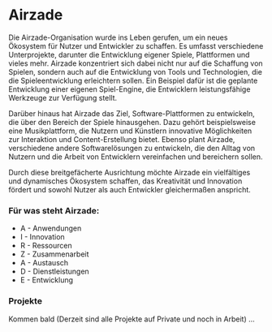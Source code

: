 # Airzade

Die Airzade-Organisation wurde ins Leben gerufen, um ein neues Ökosystem für Nutzer und Entwickler zu schaffen. Es umfasst verschiedene Unterprojekte, darunter die Entwicklung eigener Spiele, Plattformen und vieles mehr. Airzade konzentriert sich dabei nicht nur auf die Schaffung von Spielen, sondern auch auf die Entwicklung von Tools und Technologien, die die Spieleentwicklung erleichtern sollen. Ein Beispiel dafür ist die geplante Entwicklung einer eigenen Spiel-Engine, die Entwicklern leistungsfähige Werkzeuge zur Verfügung stellt.

Darüber hinaus hat Airzade das Ziel, Software-Plattformen zu entwickeln, die über den Bereich der Spiele hinausgehen. Dazu gehört beispielsweise eine Musikplattform, die Nutzern und Künstlern innovative Möglichkeiten zur Interaktion und Content-Erstellung bietet. Ebenso plant Airzade, verschiedene andere Softwarelösungen zu entwickeln, die den Alltag von Nutzern und die Arbeit von Entwicklern vereinfachen und bereichern sollen.

Durch diese breitgefächerte Ausrichtung möchte Airzade ein vielfältiges und dynamisches Ökosystem schaffen, das Kreativität und Innovation fördert und sowohl Nutzer als auch Entwickler gleichermaßen anspricht.

### Für was steht Airzade:
- A - Anwendungen
- I - Innovation
- R - Ressourcen
- Z - Zusammenarbeit
- A - Austausch
- D - Dienstleistungen
- E - Entwicklung

### Projekte 

Kommen bald (Derzeit sind alle Projekte auf Private und noch in Arbeit) ...
